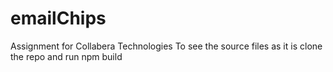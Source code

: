 # emailChips
Assignment for Collabera Technologies
To see the source files as it is 
clone the repo
and 
run npm build
